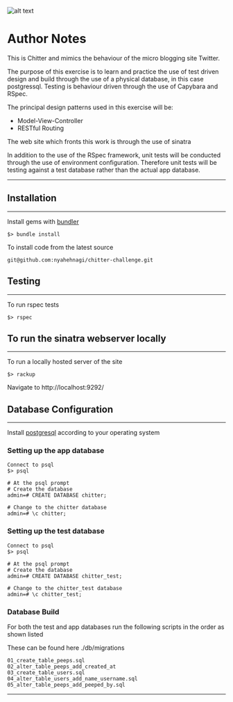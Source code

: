 ![alt text](https://github.com/nyahehnagi/chitter-challenge/blob/main/docs/chitter.png)

# Author Notes

This is Chitter and mimics the behaviour of the micro blogging site Twitter.

The purpose of this exercise is to learn and practice the use of test driven design and build through the
use of a physical database, in this case postgressql. Testing is behaviour driven through the use of Capybara and RSpec. 

The principal design patterns used in this exercise will be:

- Model-View-Controller
- RESTful Routing

The web site which fronts this work is through the use of sinatra

In addition to the use of the RSpec framework, unit tests will be conducted through the use of environment configuration. Therefore unit tests will be testing against a test database rather than the actual app database.

----------------------
## Installation
----------------------
Install gems with [bundler](https://bundler.io/ "bundler") 
~~~~
$> bundle install 
~~~~
To install code from the latest source
~~~~
git@github.com:nyahehnagi/chitter-challenge.git
~~~~
## Testing
-----------------------
To run rspec tests
~~~~
$> rspec
~~~~


## To run the sinatra webserver locally
-----------------------
To run a locally hosted server of the site
~~~~
$> rackup
~~~~

Navigate to http://localhost:9292/

## Database Configuration
----------------------
Install [postgresql](https://www.postgresql.org/download/ "postgresql")  according to your operating system

### Setting up the app database
~~~~
Connect to psql
$> psql

# At the psql prompt
# Create the database
admin=# CREATE DATABASE chitter;

# Change to the chitter database
admin=# \c chitter;
~~~~

### Setting up the test database
~~~~
Connect to psql
$> psql

# At the psql prompt
# Create the database
admin=# CREATE DATABASE chitter_test;

# Change to the chitter_test database
admin=# \c chitter_test;
~~~~

### Database Build

For both the test and app databases run the following scripts in the order as shown listed

These can be found here ./db/migrations
~~~~
01_create_table_peeps.sql
02_alter_table_peeps_add_created_at
03_create_table_users.sql
04_alter_table_users_add_name_username.sql
05_alter_table_peeps_add_peeped_by.sql
~~~~

----------------------
